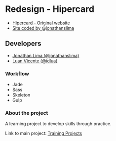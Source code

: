 # Redesign - Hipercard

- [Hipercard - Original website](https://www.hipercard.com.br/)
- [Site coded by @jonathanslima](http://jonathanslima.com.br/redesign-hipercard/)

## Developers
- [Jonathan Lima (@jonathanslima)](https://github.com/jonathanslima)
- [Luan Vicente (@idlua)](https://github.com/idlua)


### Workflow
- Jade
- Sass
- Skeleton
- Gulp

### About the project

A learning project to develop skills through practice.

Link to main project: [Training Projects](https://github.com/training-projects)
